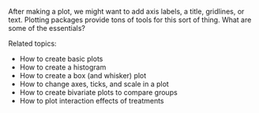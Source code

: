 
After making a plot, we might want to add axis labels, a title, gridlines, or text.  Plotting packages provide tons of tools for this sort of thing.  What are some of the essentials?

Related topics:

* How to create basic plots
* How to create a histogram
* How to create a box (and whisker) plot
* How to change axes, ticks, and scale in a plot
* How to create bivariate plots to compare groups
* How to plot interaction effects of treatments

